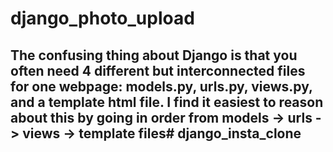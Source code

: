 # django_photo_upload

## The confusing thing about Django is that you often need 4 different but interconnected files for one webpage: models.py, urls.py, views.py, and a template html file. I find it easiest to reason about this by going in order from models -> urls -> views -> template files# django_insta_clone



